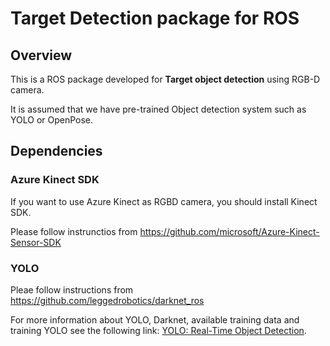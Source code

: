 # Target Detection package for ROS

## Overview

This is a ROS package developed for **Target object detection** using RGB-D camera.

It is assumed that we have pre-trained Object detection system such as YOLO or OpenPose.


## Dependencies

### Azure Kinect SDK
If you want to use Azure Kinect as RGBD camera, you should install Kinect SDK.

Please follow instrunctios from https://github.com/microsoft/Azure-Kinect-Sensor-SDK



### YOLO

Pleae follow instructions from https://github.com/leggedrobotics/darknet_ros

For more information about YOLO, Darknet, available training data and training YOLO see the following link: [YOLO: Real-Time Object Detection](http://pjreddie.com/darknet/yolo/).
